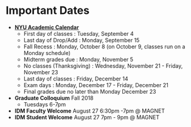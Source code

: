 # Important Dates

* [**NYU Academic Calendar**](https://www.nyu.edu/registrar/calendars/university-academic-calendar.html)
  * First day of classes : Tuesday, September 4
  * Last day of Drop/Add : Monday, September 15
  * Fall Recess : Monday, October 8 \(on October 9, classes run on a Monday schedule\)
  * Midterm grades due : Monday, November 5
  * No classes \(Thanksgiving\) : Wednesday, November 21 - Friday, November 23
  * Last day of classes : Friday, December 14
  * Exam days : Monday, December 17 - Friday, December 21
  * Final grades due no later than Monday December 23
* **Graduate Colloquium** Fall 2018
  * Tuesdays 6-7pm
* **IDM Faculty Welcome** August 27 6:30pm -7pm @ MAGNET
* **IDM Student Welcome** August 27 7pm - 9pm @ MAGNET

